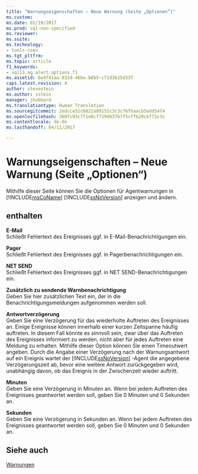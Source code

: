 ```yaml
---
title: "Warnungseigenschaften – Neue Warnung (Seite „Optionen“)"
ms.custom: 
ms.date: 01/19/2017
ms.prod: sql-non-specified
ms.reviewer: 
ms.suite: 
ms.technology:
- tools-ssms
ms.tgt_pltfrm: 
ms.topic: article
f1_keywords:
- sql13.ag.alert.options.f1
ms.assetid: 6e4f41aa-832d-46ba-b6b5-cf1d3b15d33f
caps.latest.revision: 4
author: stevestein
ms.author: sstein
manager: jhubbard
ms.translationtype: Human Translation
ms.sourcegitcommit: 2edcce51c6822a89151c3c3c76fbaacb5edd54f4
ms.openlocfilehash: 360fc93c7f1e8cf7194637b7f5cffb20cb772c3c
ms.contentlocale: de-de
ms.lasthandoff: 04/11/2017

---
```

# <a name="alert-properties---new-alert-options-page"></a>Warnungseigenschaften – Neue Warnung (Seite „Optionen“)
Mithilfe dieser Seite können Sie die Optionen für Agentwarnungen in [!INCLUDE[msCoName](../../includes/msconame_md.md)] [!INCLUDE[ssNoVersion](../../includes/ssnoversion_md.md)] anzeigen und ändern.  
  
## <a name="options"></a>enthalten  
**E-Mail**  
Schließt Fehlertext des Ereignisses ggf. in E-Mail-Benachrichtigungen ein.  
  
**Pager**  
Schließt Fehlertext des Ereignisses ggf. in Pagerbenachrichtigungen ein.  
  
**NET SEND**  
Schließt Fehlertext des Ereignisses ggf. in NET SEND-Benachrichtigungen ein.  
  
**Zusätzlich zu sendende Warnbenachrichtigung**  
Geben Sie hier zusätzlichen Text ein, der in die Benachrichtigungsmeldungen aufgenommen werden soll.  
  
**Antwortverzögerung**  
Geben Sie eine Verzögerung für das wiederholte Auftreten des Ereignisses an. Einige Ereignisse können innerhalb einer kurzen Zeitspanne häufig auftreten. In diesem Fall könnte es sinnvoll sein, zwar über das Auftreten des Ereignisses informiert zu werden, nicht aber für jedes Auftreten eine Meldung zu erhalten. Mithilfe dieser Option können Sie einen Timeoutwert angeben. Durch die Angabe einer Verzögerung nach der Warnungsantwort auf ein Ereignis wartet der [!INCLUDE[ssNoVersion](../../includes/ssnoversion_md.md)] -Agent die angegebene Verzögerungszeit ab, bevor eine weitere Antwort zurückgegeben wird, unabhängig davon, ob das Ereignis in der Zwischenzeit wieder auftritt.  
  
**Minuten**  
Geben Sie eine Verzögerung in Minuten an. Wenn bei jedem Auftreten des Ereignisses geantwortet werden soll, geben Sie 0 Minuten und 0 Sekunden an.  
  
**Sekunden**  
Geben Sie eine Verzögerung in Sekunden an. Wenn bei jedem Auftreten des Ereignisses geantwortet werden soll, geben Sie 0 Minuten und 0 Sekunden an.  
  
## <a name="see-also"></a>Siehe auch  
[Warnungen](../../ssms/agent/alerts.md)  
  

